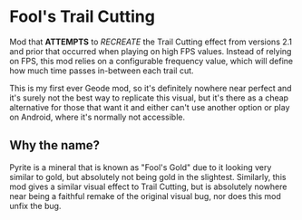 # Fool's Trail Cutting

Mod that **ATTEMPTS** to *RECREATE* the Trail Cutting effect from versions 2.1 and prior that occurred when playing on high FPS values. Instead of relying on FPS, this mod relies on a configurable frequency value, which will define how much time passes in-between each trail cut.

This is my first ever Geode mod, so it's definitely nowhere near perfect and it's surely not the best way to replicate this visual, but it's there as a cheap alternative for those that want it and either can't use another option or play on Android, where it's normally not accessible.

## Why the name?

Pyrite is a mineral that is known as "Fool's Gold" due to it looking very similar to gold, but absolutely not being gold in the slightest. Similarly, this mod gives a similar visual effect to Trail Cutting, but is absolutely nowhere near being a faithful remake of the original visual bug, nor does this mod unfix the bug.

